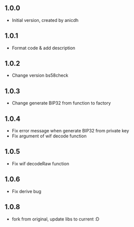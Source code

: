 ## 1.0.0

- Initial version, created by anicdh

## 1.0.1

- Format code & add description

## 1.0.2

- Change version bs58check

## 1.0.3

- Change generate BIP32 from function to factory

## 1.0.4

- Fix error message when generate BIP32 from private key
- Fix argument of wif decode function

## 1.0.5

- Fix wif decodeRaw function

## 1.0.6

- Fix derive bug

## 1.0.8

- fork from original, update libs to current :D
